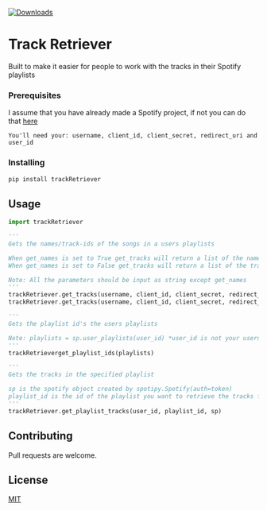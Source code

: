 [![Downloads](https://static.pepy.tech/personalized-badge/trackretriever?period=total&units=international_system&left_color=grey&right_color=blue&left_text=Downloads)](https://pepy.tech/project/trackretriever?versions=1.0.1&versions=1.0.0)
# Track Retriever

Built to make it easier for people to work with the tracks in their Spotify playlists 

### Prerequisites

I assume that you have already made a Spotify project, if not you can do that [here](https://developer.spotify.com/dashboard/)

```
You'll need your: username, client_id, client_secret, redirect_uri and user_id 
```

### Installing

```bash
pip install trackRetriever
```

## Usage

```python
import trackRetriever

'''
Gets the names/track-ids of the songs in a users playlists

When get_names is set to True get_tracks will return a list of the names of the tracks in your playlists
When get_names is set to False get_tracks will return a list of the track-ids of the tracks in your playlists

Note: All the parameters should be input as string except get_names
'''
trackRetriever.get_tracks(username, client_id, client_secret, redirect_uri)
trackRetriever.get_tracks(username, client_id, client_secret, redirect_uri, True)

'''
Gets the playlist id's the users playlists

Note: playlists = sp.user_playlists(user_id) *user_id is not your username*  
'''
trackRetrieverget_playlist_ids(playlists) 

'''
Gets the tracks in the specified playlist

sp is the spotify object created by spotipy.Spotify(auth=token)
playlist_id is the id of the playlist you want to retrieve the tracks for 
'''
trackRetriever.get_playlist_tracks(user_id, playlist_id, sp)
```

## Contributing
Pull requests are welcome.

## License
[MIT](https://choosealicense.com/licenses/mit/)

